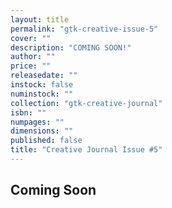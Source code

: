 ```yaml
---
layout: title
permalink: "gtk-creative-issue-5"
cover: ""
description: "COMING SOON!"
author: ""
price: ""
releasedate: ""
instock: false
numinstock: ""
collection: "gtk-creative-journal"
isbn: ""
numpages: ""
dimensions: ""
published: false
title: "Creative Journal Issue #5"
---
```


## Coming Soon
